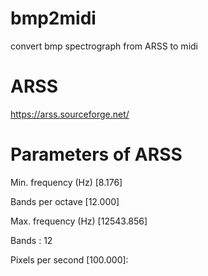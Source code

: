 # bmp2midi
convert bmp spectrograph from ARSS to midi

# ARSS
https://arss.sourceforge.net/

# Parameters of ARSS
Min. frequency (Hz) [8.176]

Bands per octave [12.000]

Max. frequency (Hz) [12543.856]

Bands : 12

Pixels per second [100.000]:

